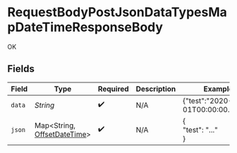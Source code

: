 # RequestBodyPostJsonDataTypesMapDateTimeResponseBody

OK


## Fields

| Field                                                                                                   | Type                                                                                                    | Required                                                                                                | Description                                                                                             | Example                                                                                                 |
| ------------------------------------------------------------------------------------------------------- | ------------------------------------------------------------------------------------------------------- | ------------------------------------------------------------------------------------------------------- | ------------------------------------------------------------------------------------------------------- | ------------------------------------------------------------------------------------------------------- |
| `data`                                                                                                  | *String*                                                                                                | :heavy_check_mark:                                                                                      | N/A                                                                                                     | {"test":"2020-01-01T00:00:00.001Z"}                                                                     |
| `json`                                                                                                  | Map\<String, [OffsetDateTime](https://docs.oracle.com/javase/8/docs/api/java/time/OffsetDateTime.html)> | :heavy_check_mark:                                                                                      | N/A                                                                                                     | {<br/>"test": "..."<br/>}                                                                               |